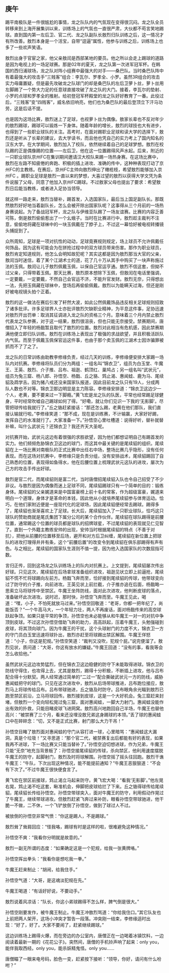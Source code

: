 ## 庚午

踢平南极队是一件很尴尬的事情，龙之队队内的气氛现在变得很沉闷。龙之队全员转移来到上海开展集训以来，训练场上的气氛也一直很严肃，大伙都不苟言笑地踢球。直到国内第一左后卫、官二代、龙之队副队长敖烈归队训练之后，这一情况才有所改善。敖烈本身是一个活宝，自带“逗逼”属性，他参与训练之后，训练场上也多了一些欢声笑语。

敖烈出身于官宦之家，他父亲敖闰是西部某地的要员。他之所以会走上踢球的道路是因为电视上的一场足球赛。那是02年的夏天，龙之队第一次进军冠军杯。在韩国的西归浦球场，龙之队对阵小组赛中最强大的对手——桑巴队。当时桑巴队阵中有着最强大的攻击手“三贱客”组合：李瓦尔、罗孝全、小罗。虽然3R组合的攻击实力毋庸置疑，但是最先攻破龙之队球门的却是桑巴队的左后卫萝卜丝，萝卜丝用左脚踢了一个势大力足的任意球直接攻破了龙之队的大门。接着，李瓦尔的垫射、小罗的点球和罗孝全的推射。给初登冠军杯殿堂的龙之队好好教育了一番。此役过后，“三贱客”变“四贱客”，威名依旧响亮，他们也为桑巴队的最后登顶立下汗马功劳，这是后话不提。

也是因为这场比赛，敖烈迷上了足球，也视萝卜丝为偶像。敖家长辈也不反对年少的敖烈踢球，踢球可以锻炼一下身体。随着年龄的增长，敖烈的球技也大有进步，也得到了一些职业球队的关注。高考时，在面对踢职业足球和读大学的选择下，敖烈还是听从了长辈的建议，去大学读书，而且他也凭自己的实力考上了国内知名的汉东大学。在大学期间，敖烈加入了校队，依然继续着自己的足球梦想。敖烈在校队踢的正是偶像踢的位置——左后卫，他在这一位置踢得风声水起。后来，附近的一只职业球队京州FC在集训期间邀请汉大校队来踢一场热身赛。在这场比赛中，敖烈在左路不知疲倦的奔跑、积极的插上进攻、准确的传中，这种种表现打动了京州FC的主教练。在赛后，京州FC主帅向敖烈伸出了橄榄枝，希望敖烈能够加入京州FC 。踢职业足球是敖烈一直以来的梦想，大喜过望的敖烈以获得大学文凭为条件说服了父母，同意了他加入京州FC踢球。不过敖家父母也提出了要求：希望敖烈日后能当教练，或者进入足协当领导。

就这样一路走来，敖烈当替补，踢首发，入选国家队，最后当上国足副队长。那既然敖烈好好地当着副队长，怎么会被开除出国家队呢？这事得从三个月前的一场热身赛说起。为了备战冠军杯，龙之队与伊维亚队踢了一场友谊赛。比赛的内容乏善可陈，倒是敖烈偷偷惹出了一个幺蛾子。当时在比赛进行中，敖烈趁主裁判不注意，偷偷地将藏在球袜中的一块玉佩戴在了脖子上，不过这一幕恰好被电视转播镜头捕捉到了。

众所周知，足球是一项对抗性的动动，足球竟赛规则规定，场上球员不允许佩戴任何饰品，因为这有可能会为在拼抢过程中的双方球员带来伤害。那作为职业球员，敖烈肯定知道规则，他怎么会明知故犯呢？其实这都是因为敖烈那当大官的父亲，敖闰当时迷信，着了某个江湖术士的道，花了几十万从其手中购买了一块声称施过法的玉佩。敖闰让儿子敖烈佩戴玉佩，以保自己官运亨通。敖烈不信这套，但拗不过父亲，只得带着玉佩。那天比赛，敖烈原本想除下玉佩，但敖闰在电话里强调，一定要戴，一定要戴，不然自己会官运不济，不能升官发财。敖烈无奈，只得想出一法，先把玉佩藏在球袜中，登场后再偷偷佩戴。敖烈以为能瞒天过海，但还是刚好被电视镜头拍个正着。

敖烈的这一做法在赛后引发了轩然大波，如此公然佩戴饰品违反相关足球规则招致了诸多批评。许多足球界人士亦批评敖烈欠缺职业精神，为平息这件事，足协迅速对敖烈开出罚单：取消其征调进入龙之队的资格三个月。意味着三个月内禁止敖烈代表龙之队参赛，对于这一结果，敖烈很沮丧，但也只能无奈接受。禁赛期间，唐僧招入了年轻的杨戬暂且取代了敖烈的位置。敖烈对此相当有危机感，因此禁赛期满他便立即归队训练。敖烈在训练场上表现出了极强的求战欲望，并且积极活跃队内气氛。而至于佩戴玉佩保官运这件事，也由于那个卖玉佩的江湖术士因诈骗罪被抓而不了了之了。

龙之队的日常训练由助教李修缘负责，经过几天的训练，李修缘便安排大家踢一场队内对抗赛。李修缘将队员们分为两组：一组名叫“锦衣卫”，组员为白玉堂、牛魔王、王英、敖烈、介子推、吕布、祖逖、鹤顶红、巢鸠占；另一组名叫“武状元”，组员为兔三窟、杨八郎、孙悟空、杨戬、丘之貉、鸩止渴、惠闻蛙、鹿为马、尾续貂及鹉学舌。因为猪八戒还没来国家队报道，因此目前龙之队只有19人，分成两队人数也不对等。锦衣卫那边明显是主力陈容。李修缘安排道：“锦衣卫这边少一个人，老黄，要不要来过一下脚瘾。”黄飞宏是龙之队的队医，平常也经常踢足球健身，平时经常吹嘘自己踢球如何了得。“好嘞，就让你们见识一下我的‘无影脚’。尽管把球传给我就行了。”丘之貉赶紧接话：“那还怎么踢，老黄在他们那队，我们直接认输就行啦。”李修缘笑道：“那不成，现在是训练赛，不计输赢，大家好好踢，发挥自己的水准就行了。大家准备一下。”孙悟空心里吐槽道：说得好听，替补就替补嘛，叫什么武状元？还锦衣卫？我还齐天大圣呢。

对抗赛开始，武状元这边有着很强的求胜欲望，因为他们都想证明自己有踢首发的实力。他们频频危胁锦衣卫这边的球门，而这其中最关键的是尾续貂的组织。尾续貂在上一场比赛对南极队的正式比赛中出任右中场，整场比赛几乎隐形，没有任何表现。而在这场对抗赛中，李修缘只是负责分组，没有安排战术，尾续貂踢回了自己熟悉的位置，表现得如鱼得水，他在后腰位置上梳理武状元这队的进攻，屡次为己方的攻击手传出好球。

敖烈是官二代，而尾续貂则是富二代，当时唐僧招尾续貂入队也令自己招受了不少非议。与敖烈是因为偶像而迷上足球不同，尾续貂踢球只有一个简单的目的：锻练身体。尾续貂的父亲娓道来是中国富豪榜上前十名的常客，作为超级富豪，娓道来明白一个道理，身体才是革命的本钱，因此他从小就培养尾续貂参与体育运动。恰巧，在他们家附近便是一座现代化的足球场，因此尾续貂便经常去踢球。踢得多了，尾续貂也渐渐喜欢上了足球。长大后，尾续貂加入了一只职业球队，恰巧这只球队的赞助商就是尾氏集团下属分公司的某个合作伙伴。尾续貂在球队踢得是前腰位置，通常踢这个位置的球员都是球队的招牌球星，不过尾续貂的表现就见仁见智了。直到一个外籍主教练安帅的出现，安帅当时根据尾续貂的特点（不善于对抗），把他从前腰的位置移至后场，避开和对方后卫纠缠，尾续貂在新位置上把球队的进攻打理得井井有条，这个“前腰后置”的改变令到尾续貂在俱乐部踢得有声有色。与之相比，尾续貂的国家队生涯则不值一提，因为他入选国家队的次数屈指可数。

言归正传，回到这场龙之队训练场上的队内对抗赛上。上文提到，尾续貂屡次传出好球。只见这次，尾续貂在后场拿球准备组织进攻，祖逖见状立即上前逼抢，尾续貂不慌不忙将球踢向左前方。杨戬飞奔而至，恰好接到尾续貂的传球，他带球变向过了防守的介子推，向前进攻。王英见状上前拦截，介子推亦追在后面，杨戬略一思索立马将球传中至禁区。牛魔王坐阵防线，面对此次进攻，他判断皮球的落点，准备破坏此次进攻。说时迟，那时快，孙悟空飞奔而至。牛魔王见此，喝道：“嘿，小子，不怕死就放马过来。”孙悟空回敬道：“老哥，你都一把年纪了，尚能饭否？”一个牛高马大，一个年轻力壮，两人不再废话，面对杨戬传来的高空球跃起争顶。如果只是平常的争顶，孙悟空也未必能够从和牛魔王一对一的对抗中争顶到皮球。不过这次孙悟空借助飞奔的助力，高高跃起，压着牛魔王，头勉强碰到皮球，将其顶向球门。因为牛魔王的干扰，这个头球射门的力度不大，锦衣卫一方的守门员白玉堂迅速将球扑出，敖烈亦赶至将球踢出禁区解围。牛魔王佯怒道：“小子，你这是犯规。”孙悟空笑道：“裁判又没吹，犯规个屁。”说完便溜了。敖烈见状，质问道：“大哥，你这有放水的嫌疑。”牛魔王回道：“没有的事，看我等会怎么收拾他。”

虽然武状元这边攻势猛烈，但在锦衣卫这边稳健的防守下未能取得进球。锦衣卫的防线守得住，也攻得上去，尤其是敖烈，踢得十分积极，不断插上进攻，他与吕布配合得十分默契。两人经常通过简单的“二过一”配合撕破武状元一方的防线，威胁惠闻蛙把守的球门。只见在这次进攻中，敖烈从后场带球推进，吕布跑位接应，敖烈马上将球传给吕布。吕布带球驰进，丘之貉及时防守。吕布眼角余光瞄到敖烈已跑至禁区前沿，立马将球回传。敖烈接到皮球，这是一个大好机会。兔三窟赶来封堵，但敖烈一个变向轻松晃过兔三窟，面对惠闻蛙，一脚大力射门。惠闻蛙没能作出有效的扑救，只能目睹皮球飞进网窝。敖烈高兴地跑回自己半场，牛魔王也替他高兴：“被禁赛了三个月，看来还没埋没敖兄弟这身踢球的本领。”丢了球的惠闻蛙口中在碎碎念：“切，又不是正式比赛，射门那么大力干吊！”

孙悟空目睹了敖烈面对惠闻蛙的守门从容打进一球，心里暗骂：“惠闻蛙这大漏洞，真是个垃圾！”又寻思道：“那个官二代，被禁赛复出后都能有好的表现，如果我再不进球，下一场比赛又只能当替补了。”孙悟空迫切想进球，作为兄弟，牛魔王只能“无奈”地充当背景板了：孙悟空接尾续貂的传球，杀向禁区，他利用速度摆脱牛魔王的防守，起脚射门，敖烈及时将球解围。孙悟空摇了摇头往回跑。敖烈干谯牛魔王：“牛队，下次出现这种情况，能不能提前通知？”牛魔王恶狠狠道：“不会有下次了。”不过牛魔王很快便食言了。

黄飞宏在禁区前接球，鸩止渴立马起来防守。黄飞宏大喝：“看我‘无影脚’。”他左晃右晃，鸩止渴不吃这套，瞅准机会，伸脚把皮球给拦了下来。丘之貉得球传给尾续貂，尾续貂长传给孙悟空。孙悟空带球突入，面对牛魔王的防守，利用假动作晃过了牛魔王，继续带球进攻。但敖烈赶紧飞奔过来补防，眼看孙悟空带球驰进，他干脆一不做，二不休，一个飞铲放倒了孙悟空，做到了球过人不过。

被放倒的孙悟空非常气愤：“你这是踢人，不是踢球。”

敖烈耸了耸肩回应：“怪我咯，踢球有时是这样的啦，很难避免这种情况。”

孙悟空不爽：“我看你分明就是故意的。”

敖烈一副无所谓的态度：“如果确定这是一个犯规，给我一张黄牌咯。”

孙悟空挥出拳头：“我看你是想吃我一拳。”

牛魔王赶来制止：“胡闹，给我住手。”

孙悟空气道：“大哥，是这魂淡犯规在先。”

牛魔王喝道：“有话好好说，不要动手。”

敖烈说着风凉话：“队长，你这小弟球踢得不怎么样，脾气倒是很大。”

孙悟空刚要发作，被牛魔王制止。牛魔王冲敖烈骂道：“你给我住口。”其它队友也上前把两人架开，这场小冲突才暂告一段落。冲突刚一结束，李修缘适时出现：“好了，好了。大家不要闹了，赶紧继续踢球。”

这边训练场上踢得火爆，而在旁边的办公室内，唐僧正在一边喝着冰镇饮料，一边阅读着最新一期的《花花公子》。突然间，唐僧的手机铃声响了起来：only you，能伴我取西经。only you，能杀妖精鬼怪。only you……

唐僧瞄了一眼来电号码，脸色一变，赶紧按下接听：“领导，你好，请问有什么吩咐？”
